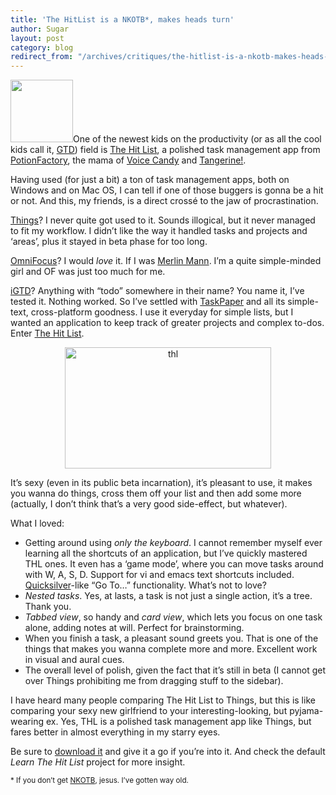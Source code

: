 ```yaml
---
title: 'The HitList is a NKOTB*, makes heads turn'
author: Sugar
layout: post
category: blog
redirect_from: "/archives/critiques/the-hitlist-is-a-nkotb-makes-heads-turn"
---
```

<img class="left" title="The Hit List by PotionFactory" src="http://farm4.static.flickr.com/3194/3103704073_76547b468e_t.jpg" alt="" width="100" height="100" />One of the newest kids on the productivity (or as all the cool kids call it, [GTD][1]) field is [The Hit List][2], a polished task management app from [PotionFactory][3], the mama of [Voice Candy][4] and [Tangerine!][5].

Having used (for just a bit) a ton of task management apps, both on Windows and on Mac OS, I can tell if one of those buggers is gonna be a hit or not. And this, my friends, is a direct crossé to the jaw of procrastination.

[Things][6]? I never quite got used to it. Sounds illogical, but it never managed to fit my workflow. I didn&#8217;t like the way it handled tasks and projects and &#8216;areas&#8217;, plus it stayed in beta phase for too long.

[OmniFocus][7]? I would *love* it. If I was [Merlin Mann][8]. I&#8217;m a quite simple-minded girl and OF was just too much for me.

[iGTD][9]? Anything with &#8220;todo&#8221; somewhere in their name? You name it, I&#8217;ve tested it. Nothing worked. So I&#8217;ve settled with [TaskPaper][10] and all its simple-text, cross-platform goodness. I use it everyday for simple lists, but I wanted an application to keep track of greater projects and complex to-dos. Enter [The Hit List][2].

<p style="text-align: center;">
  <a href="http://blog.sugarenia.com/wp-content/uploads/2009/01/thl.png"><img class="size-thumbnail wp-image-830 aligncenter" title="thl" src="http://blog.sugarenia.com/wp-content/uploads/2009/01/thl-330x194.png" alt="thl" width="330" height="194" /></a>
</p>

It&#8217;s sexy (even in its public beta incarnation), it&#8217;s pleasant to use, it makes you wanna do things, cross them off your list and then add some more (actually, I don&#8217;t think that&#8217;s a very good side-effect, but whatever).

What I loved:

*   Getting around using *only the keyboard*. I cannot remember myself ever learning all the shortcuts of an application, but I&#8217;ve quickly mastered THL ones. It even has a &#8216;game mode&#8217;, where you can move tasks around with W, A, S, D. Support for vi and emacs text shortcuts included. <a href="http://www.blacktree.com/" target="_blank">Quicksilver</a>-like &#8220;Go To&#8230;&#8221; functionality. What&#8217;s not to love?
*   *Nested tasks*. Yes, at lasts, a task is not just a single action, it&#8217;s a tree. Thank you.
*   *Tabbed view*, so handy and *card view*, which lets you focus on one task alone, adding notes at will. Perfect for brainstorming.
*   When you finish a task, a pleasant sound greets you. That is one of the things that makes you wanna complete more and more. Excellent work in visual and aural cues.
*   The overall level of polish, given the fact that it&#8217;s still in beta (I cannot get over Things prohibiting me from dragging stuff to the sidebar).

I have heard many people comparing The Hit List to Things, but this is like comparing your sexy new girlfriend to your interesting-looking, but pyjama-wearing ex. Yes, THL is a polished task management app like Things, but fares better in almost everything in my starry eyes.

Be sure to [download it][11] and give it a go if you&#8217;re into it. And check the default *Learn The Hit List* project for more insight.

<small>* If you don&#8217;t get <a title="NKOTB" href="http://en.wikipedia.org/wiki/NKOTB">NKOTB</a>, jesus. I&#8217;ve gotten way old.</small>

 [1]: http://en.wikipedia.org/wiki/GTD "What is GTD?"
 [2]: http://www.potionfactory.com/blog/2009/01/08/hit-list-public-preview
 [3]: http://www.potionfactory.com/
 [4]: http://www.potionfactory.com/voicecandy/
 [5]: http://www.potionfactory.com/tangerine/
 [6]: http://culturedcode.com/things/ "CulturedCode's Things"
 [7]: http://www.omnigroup.com/applications/omnifocus/
 [8]: http://www.merlinmann.com/
 [9]: http://www.igtd.pl/iGTD/
 [10]: http://www.hogbaysoftware.com/products/taskpaper
 [11]: http://www.potionfactory.com/thehitlist/download/ "Download The Hit List"
